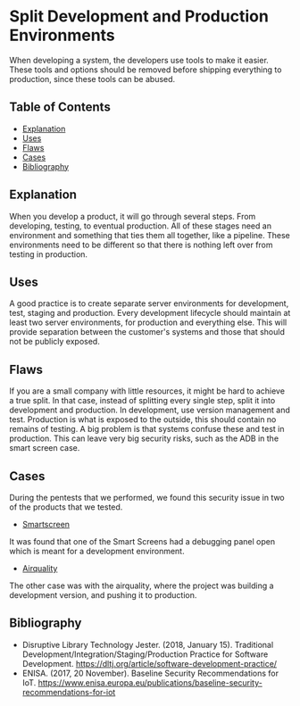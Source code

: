 # Split Development and Production Environments

When developing a system, the developers use tools to make it easier. These tools and options should be removed before shipping everything to production, since these tools can be abused.

## Table of Contents

- [Explanation](#explanation)
- [Uses](#uses)
- [Flaws](#flaws)
- [Cases](#cases)
- [Bibliography](#bibliography)

## Explanation

When you develop a product, it will go through several steps. From developing, testing, to eventual production. All of these stages need an environment and something that ties them all together, like a pipeline. These environments need to be different so that there is nothing left over from testing in production.

## Uses

A good practice is to create separate server environments for development, test, staging and production. Every development lifecycle should maintain at least two server environments, for production and everything else. This will provide separation between the customer's systems and those that should not be publicly exposed.

## Flaws

If you are a small company with little resources, it might be hard to achieve a true split. In that case, instead of splitting every single step, split it into development and production. In development, use version management and test. Production is what is exposed to the outside, this should contain no remains of testing. A big problem is that systems confuse these and test in production. This can leave very big security risks, such as the ADB in the smart screen case.

## Cases

During the pentests that we performed, we found this security issue in two of the products that we tested.

- [Smartscreen](cases/smartscreen#Vulnerabilities)
  
It was found that one of the Smart Screens had a debugging panel open which is meant for a development environment.

- [Airquality](cases/airquality#Vulnerabilities)

The other case was with the airquality, where the project was building a development version, and pushing it to production.

## Bibliography

- Disruptive Library Technology Jester. (2018, January 15). Traditional Development/Integration/Staging/Production Practice for Software Development. <https://dltj.org/article/software-development-practice/>
- ENISA. (2017, 20 November). Baseline Security Recommendations for IoT. <https://www.enisa.europa.eu/publications/baseline-security-recommendations-for-iot>
